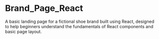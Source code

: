 # Brand_Page_React
A basic landing page for a fictional shoe brand built using React, designed to help beginners understand the fundamentals of React components and basic page layout.
